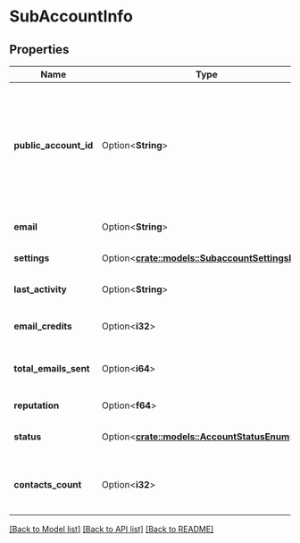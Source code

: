 # SubAccountInfo

## Properties

Name | Type | Description | Notes
------------ | ------------- | ------------- | -------------
**public_account_id** | Option<**String**> | Public key for limited access to your Account such as contact/add so you can use it safely on public websites. | [optional]
**email** | Option<**String**> | Proper email address. | [optional]
**settings** | Option<[**crate::models::SubaccountSettingsInfo**](SubaccountSettingsInfo.md)> | SubAccount settings | [optional]
**last_activity** | Option<**String**> | Date of last activity on Account | [optional]
**email_credits** | Option<**i32**> | Amount of email credits | [optional]
**total_emails_sent** | Option<**i64**> | Amount of emails sent from this Account | [optional]
**reputation** | Option<**f64**> | Numeric reputation | [optional]
**status** | Option<[**crate::models::AccountStatusEnum**](AccountStatusEnum.md)> | Account's current status. | [optional]
**contacts_count** | Option<**i32**> | How many contacts this SubAccount has stored | [optional]

[[Back to Model list]](../README.md#documentation-for-models) [[Back to API list]](../README.md#documentation-for-api-endpoints) [[Back to README]](../README.md)


